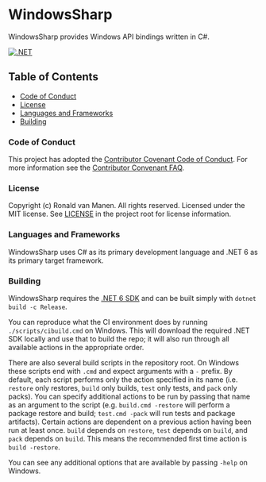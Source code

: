 # WindowsSharp

WindowsSharp provides Windows API bindings written in C#.

[![.NET](https://github.com/ronaldvanmanen/WindowsSharp/actions/workflows/ci.yml/badge.svg)](https://github.com/ronaldvanmanen/WindowsSharp/actions/workflows/ci.yml)

## Table of Contents

* [Code of Conduct](#code-of-conduct)
* [License](#license)
* [Languages and Frameworks](#languages-and-frameworks)
* [Building](#building)

### Code of Conduct

This project has adopted the [Contributor Covenant Code of Conduct](https://www.contributor-covenant.org/version/2/0/code_of_conduct/). For more information see the [Contributor Convenant FAQ](https://www.contributor-covenant.org/faq/).

### License

Copyright (c) Ronald van Manen. All rights reserved.
Licensed under the MIT license.
See [LICENSE](LICENSE) in the project root for license information.

### Languages and Frameworks

WindowsSharp uses C# as its primary development language and .NET 6 as its primary target framework.

### Building

WindowsSharp requires the [.NET 6 SDK](https://dotnet.microsoft.com/download/dotnet/6.0) and can be built simply with `dotnet build -c Release`.

You can reproduce what the CI environment does by running `./scripts/cibuild.cmd` on Windows.
This will download the required .NET SDK locally and use that to build the repo; it will also run through all available actions in the appropriate order.

There are also several build scripts in the repository root. On Windows these scripts end with `.cmd` and expect arguments with a `-` prefix.
By default, each script performs only the action specified in its name (i.e. `restore` only restores, `build` only builds, `test` only tests, and `pack` only packs). You can specify additional actions to be run by passing that name as an argument to the script (e.g. `build.cmd -restore` will perform a package restore and build; `test.cmd -pack` will run tests and package artifacts).
Certain actions are dependent on a previous action having been run at least once. `build` depends on `restore`, `test` depends on `build`, and `pack` depends on `build`. This means the recommended first time action is `build -restore`.

You can see any additional options that are available by passing `-help` on Windows.
